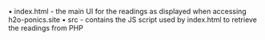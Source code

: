 • index.html - the main UI for the readings as displayed when accessing h2o-ponics.site
• src - contains the JS script used by index.html to retrieve the readings from PHP